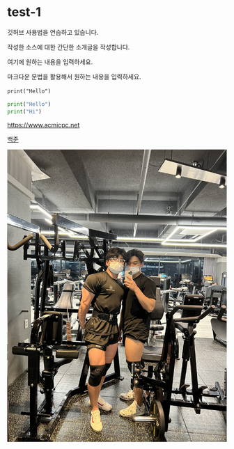 # test-1
깃허브 사용법을 연습하고 있습니다.

작성한 소스에 대한 간단한 소개글을 작성합니다.

여기에 원하는 내용을 입력하세요.

마크다운 문법을 활용해서 원하는 내용을 입력하세요.

`print("Hello")`

```python
print("Hello")
print("Hi")
```

<https://www.acmicpc.net>

[백준](https://www.acmicpc.net)

![21년도 헬스 사진](./IMG_0050.jpeg)
